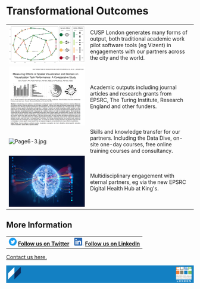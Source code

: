 # Transformational Outcomes


<table>
  <tr>
    <td> <img src="./assets/Page6-1-a.png" alt="Page6-1-a.png" > </td>
    <td> 
      CUSP London generates many forms of output, both traditional academic work pilot software tools (eg Vizent) in engagements with our partners across the city and the world. 
    </td>
   </tr> 
  
   <tr>
    <td> <img src="./assets/Page6-2.png" alt="Page6-2.png" > </td>
    <td> 
      Academic outputs including journal articles and research grants from EPSRC, The Turing Institute, Research England and other funders.
    </td>
   </tr> 
  
   <tr>
    <td> <img src="./assets/Page6-3.jpg" alt="Page6-3.jpg" > </td>
    <td> 
Skills and knowledge transfer for our partners.  Including the Data Dive, on-site one-day courses, free online training courses and consultancy.
    </td>
   </tr> 
  
   <tr>
    <td> <img src="./assets/Page6-4.jpeg" alt="Page6-4.jpeg" > </td>
    <td> 
      Multidisciplinary engagement with eternal partners, eg via the new EPSRC Digital Health Hub at King's.
    </td>
   </tr> 
  
  
</table>

## More Information

<table border="0" cellspacing="0" cellpadding="0">
  <tr>
    <th>
<a href="https://twitter.com/cusplondon?lang=en"><img src="./assets/Twitterblue.svg" alt="Twitter" style="width:21px;height:21px;"></a>
<a href="https://twitter.com/cusplondon?lang=en">Follow us on Twitter</a>
    </th>
        <th>
<a href="https://www.linkedin.com/company/centre-for-urban-science-and-progress-london-cusp-london-king-s-college-london/"><img src="./assets/LI-In-Bug.png" alt="Linked In" style="height:21px;"></a>
<a href="https://www.linkedin.com/company/centre-for-urban-science-and-progress-london-cusp-london-king-s-college-london/)">Follow us on LinkedIn</a>
       </th>
   </tr>
</table>

[Contact us here.](./YouCanJoinUs.md)

![CUSP London Logo](./assets/CUSPbanner_thin_03.png)
